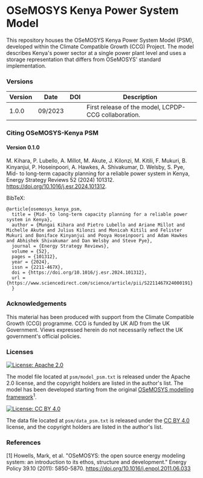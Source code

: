 # OSeMOSYS Kenya Power System Model

This repository houses the OSeMOSYS Kenya Power System Model (PSM), developed within the Climate Compatible Growth (CCG) Project. The model describes Kenya's power sector at a single power plant level and uses a storage representation that differs from OSeMOSYS' standard implementation.

### Versions

| Version | Date    | DOI                                                                                                        | Description                                                                                   |
|---------|---------|------------------------------------------------------------------------------------------------------------|-----------------------------------------------------------------------------------------------|
| 1.0.0   | 09/2023 | | First release of the model, LCPDP-CCG collaboration. |

### Citing OSeMOSYS-Kenya PSM 

#### Version 0.1.0
M. Kihara, P. Lubello, A. Millot, M. Akute, J. Kilonzi, M. Kitili, F. Mukuri, B. Kinyanjui, P. Hoseinpoori, A. Hawkes, A. Shivakumar, D. Welsby, S. Pye, Mid- to long-term capacity planning for a reliable power system in Kenya, Energy Strategy Reviews 52 (2024) 101312. https://doi.org/10.1016/j.esr.2024.101312.

BibTeX:

    @article{osemosys_kenya_psm,
      title = {Mid- to long-term capacity planning for a reliable power system in Kenya},
      author = {Mungai Kihara and Pietro Lubello and Ariane Millot and Michelle Akute and Julius Kilonzi and Monicah Kitili and Felister Mukuri and Boniface Kinyanjui and Pooya Hoseinpoori and Adam Hawkes and Abhishek Shivakumar and Dan Welsby and Steve Pye},
      journal = {Energy Strategy Reviews},
      volume = {52},
      pages = {101312},
      year = {2024},
      issn = {2211-467X},
      doi = {https://doi.org/10.1016/j.esr.2024.101312},
      url = {https://www.sciencedirect.com/science/article/pii/S2211467X24000191}
      }

### Acknowledgements
This material has been produced with support from the Climate Compatible Growth (CCG) programme. CCG is funded by UK AID from the UK Government. Views expressed herein do not necessarily reflect the UK government's official policies.

### Licenses
[![License: Apache 2.0](https://img.shields.io/badge/License-Apache%202.0-blue.svg)](https://github.com/ClimateCompatibleGrowth/osemosys_kenya?tab=Apache-2.0-1-ov-file#readme)

The model file located at ```psm/model_psm.txt``` is released under the Apache 2.0 license, and the copyright holders are listed in the author's list. The model has been developed starting from the original [OSeMOSYS modelling framework](https://github.com/OSeMOSYS/OSeMOSYS_GNU_MathProg?tab=readme-ov-file)<sup>1</sup>.

[![License: CC BY 4.0](https://img.shields.io/badge/License-CC%20BY--4.0-lightgrey.svg)](https://creativecommons.org/licenses/by/4.0/)

The data file located at ```psm/data_psm.txt``` is released under the [CC BY 4.0](https://creativecommons.org/licenses/by/4.0) license, and the copyright holders are listed in the author's list.

### References
[1] Howells, Mark, et al. "OSeMOSYS: the open source energy modeling system: an introduction to its ethos, structure and development." Energy Policy 39.10 (2011): 5850-5870. https://doi.org/10.1016/j.enpol.2011.06.033
